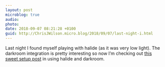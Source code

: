 ```yaml
---
layout: post
microblog: true
audio: 
photo: 
date: 2018-09-07 08:21:28 +0100
guid: http://ChrisJWilson.micro.blog/2018/09/07/last-night-i.html
---
```

Last night I found myself playing with halide (as it was very low light). The darkroom integration is pretty interesting so now I’m checking out [this sweet setup post](https://thesweetsetup.com/shooting-editing-great-photos-halide-darkroom/) in using halide and darkroom. 
